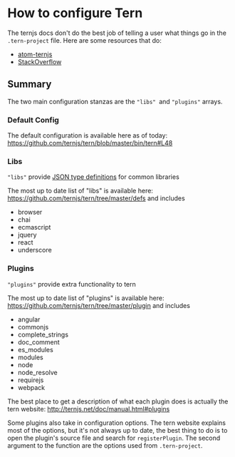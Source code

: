 # How to configure Tern

The ternjs docs don't do the best job of telling a user what things go in the `.tern-project` file. Here are some resources that do:

- [atom-ternjs](https://atom.io/packages/atom-ternjs)
- [StackOverflow](https://stackoverflow.com/a/41377689)

## Summary

The two main configuration stanzas are the `"libs" `and `"plugins"` arrays.

### Default Config
The default configuration is available here as of today: https://github.com/ternjs/tern/blob/master/bin/tern#L48

### Libs
`"libs"` provide [JSON type definitions](http://ternjs.net/doc/manual.html#typedef) for common libraries

The most up to date list of "libs" is available here: https://github.com/ternjs/tern/tree/master/defs and includes
- browser
- chai
- ecmascript
- jquery
- react
- underscore


### Plugins
`"plugins"` provide extra functionality to tern

The most up to date list of "plugins" is available here: https://github.com/ternjs/tern/tree/master/plugin and includes
- angular
- commonjs
- complete_strings
- doc_comment
- es_modules
- modules
- node
- node_resolve
- requirejs
- webpack

The best place to get a description of what each plugin does is actually the tern website: http://ternjs.net/doc/manual.html#plugins

Some plugins also take in configuration options. The tern website explains most of the options, but it's not always up to date, the best thing to do is to open the plugin's source file and search for `registerPlugin`. The second argument to the function are the options used from `.tern-project`.
